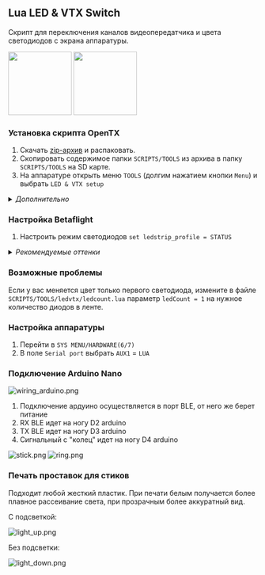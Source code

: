 ## Lua LED & VTX Switch

Скрипт для переключения каналов видеопередатчика и цвета светодиодов с экрана аппаратуры.

<img src="screenshot.png" height="128" />  <img src="screenshot_color.png" height="128" />

### Установка скрипта OpenTX

1) Скачать [zip-архив](https://github.com/alexeystn/lua-vtx-switch/archive/refs/heads/master.zip) и распаковать.
2) Скопировать содержимое папки `SCRIPTS/TOOLS` из архива в папку `SCRIPTS/TOOLS` на SD карте.
3) На аппаратуре открыть меню `TOOLS` (долгим нажатием кнопки `Menu`) и выбрать `LED & VTX setup`

<details>
  <summary> <i>Дополнительно</i> </summary>
  Для быстрого доступа к скрипту на экране телеметрии (не обязательно):
  
  1) Положить `ledvtx.lua` из папки `SCRIPTS/TELEMETRY` из архива в папку `SCRIPTS/TELEMETRY` на SD-карте.
  2) В настройках модели на странице `DISPLAY` выбрать `Script: ledvtx` для любого из экранов.  
</details>

### Настройка Betaflight

1) Настроить режим светодиодов `set ledstrip_profile = STATUS`

<details>
  <summary> <i>Рекомендуемые оттенки</i> </summary>
  
```
color 1 30,100,120
color 2 0,0,240
color 3 10,0,220
color 4 30,0,180
color 5 90,0,180
color 6 120,0,240
color 7 150,0,180
color 8 180,0,120
color 9 210,0,180
color 10 240,0,240
color 11 270,0,180
color 12 300,0,120
color 13 330,0,180
```
  
</details>

### Возможные проблемы

Если у вас меняется цвет только первого светодиода, измените в файле `SCRIPTS/TOOLS/ledvtx/ledcount.lua` параметр `ledCount = 1` на нужное количество диодов в ленте.


### Настройка аппаратуры

1) Перейти в `SYS MENU/HARDWARE(6/7)`
2) В поле `Serial port` выбрать `AUX1` = `LUA`

### Подключение Arduino Nano

![wiring_arduino.png](wiring_arduino.png)
1) Подключение ардуино осуществляется в порт BLE, от него же берет питание
2) RX BLE идет на ногу D2 arduino
3) TX BLE идет на ногу D3 arduino
4) Сигнальный с "колец" идет на ногу D4 arduino

![stick.png](stick.png)
![ring.png](ring.png)

### Печать проставок для стиков

Подходит любой жесткий пластик.
При печати белым получается более плавное рассеивание света, при прозрачным более аккуратный вид.

С подсветкой:

![light_up.png](light_up.png)

Без подсветки:

![light_down.png](light_down.png)
